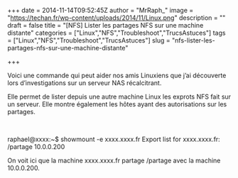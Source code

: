 +++
date = 2014-11-14T09:52:45Z
author = "MrRaph_"
image = "https://techan.fr/wp-content/uploads/2014/11/Linux.png"
description = ""
draft = false
title = "[NFS] Lister les partages NFS sur une machine distante"
categories = ["Linux","NFS","Troubleshoot","TrucsAstuces"]
tags = ["Linux","NFS","Troubleshoot","TrucsAstuces"]
slug = "nfs-lister-les-partages-nfs-sur-une-machine-distante"

+++


Voici une commande qui peut aider nos amis Linuxiens que j’ai découverte lors d’investigations sur un serveur NAS récalcitrant.

Elle permet de lister depuis une autre machine Linux les exprots NFS fait sur un serveur. Elle montre également les hôtes ayant des autorisations sur les partages.  
  
  

raphael@xxxx:~$ showmount -e xxxx.xxxx.fr Export list for xxxx.xxxx.fr: /partage 10.0.0.200

On voit ici que la machine xxxx.xxxx.fr partage /partage avec la machine 10.0.0.200.


